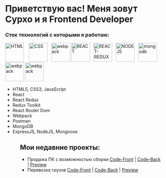 ###  <h1>Приветствую вас! Меня зовут Сурхо и я Frontend Developer</h1>


<h3>Стек технологий с которыми я работаю:</h3>

<div>
  
  <img alt="HTML" width='60px' src="https://cdn-icons-png.flaticon.com/512/1051/1051277.png" />   
  <img alt="CSS" width='60px' src="https://cdn-icons-png.flaticon.com/512/732/732190.png" />  
  <img alt="webpack" width=60px src="https://cdn.icon-icons.com/icons2/2415/PNG/512/nodejs_original_logo_icon_146411.png" />
   <img alt="REACT" width='60px' src="https://cdn-icons-png.flaticon.com/512/875/875209.png" />  
   <img alt="REACT-REDUX" width='60px' src="https://img.icons8.com/color/452/redux.png" alt="photoReact" />  
   <img alt="NODEJS" width='60px' src="https://cdn-icons-png.flaticon.com/512/919/919825.png" />  
  <img alt="mongodb" width=60px src="https://cdn.icon-icons.com/icons2/2415/PNG/512/mongodb_plain_wordmark_logo_icon_146423.png" alt="photoJs" />
   <img alt="webpack" width=60px src="https://img.icons8.com/dusk/344/webpack.png" /> 
  <img alt="webpack" width=60px src="https://cdn-icons-png.flaticon.com/512/5968/5968705.png" /> 
</div>



<ul>
  <li>HTML5, CSS3, JavaScript </li>
  <li>React</li>
  <li>React Redux</li>
  <li>Redux Toolkit</li>
  <li>React Router Dom </li>
  <li>Webpack</li>
  <li>Postman</li>
  <li>MongoDB</li>
  <li>ExpressJS, NodeJS, Mongoose</li>
  <ul/>


## Мои недавние проекты:
- Продажа ПК с возможностью сборки <a href="https://github.com/SulimanVu/team-MadePC-Front.git">Code-Front</a> |
  <a href= "https://github.com/SulimanVu/team-madePC-back">Code-Back</a> | <a href="#">Preview</a>
- Перевозка грузов <a href="https://github.com/SulimanVu/Truck-Front.git">Code-Front</a> |
  <a href="https://github.com/SulimanVu/Truck-Back.git">Code-Back</a> | <a href="#">Preview</a>
  
